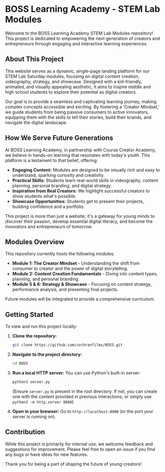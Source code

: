 # BOSS Learning Academy - STEM Lab Modules

Welcome to the BOSS Learning Academy STEM Lab Modules repository! This project is dedicated to empowering the next generation of creators and entrepreneurs through engaging and interactive learning experiences.

## About This Project

This website serves as a dynamic, single-page landing platform for our STEM Lab Saturday modules, focusing on digital content creation, videography, strategy, and showcase. Designed with a kid-friendly, animated, and visually appealing aesthetic, it aims to inspire middle and high school students to explore their potential as digital creators.

Our goal is to provide a seamless and captivating learning journey, making complex concepts accessible and exciting. By fostering a 'Creator Mindset,' we guide students from being passive consumers to active innovators, equipping them with the skills to tell their stories, build their brands, and navigate the digital landscape.

## How We Serve Future Generations

At BOSS Learning Academy, in partnership with Course Creator Academy, we believe in hands-on learning that resonates with today's youth. This platform is a testament to that belief, offering:

* **Engaging Content:** Modules are designed to be visually rich and easy to understand, sparking curiosity and creativity.
* **Practical Skills:** Students learn real-world skills in videography, content planning, personal branding, and digital strategy.
* **Inspiration from Real Creators:** We highlight successful creators to show students what's possible.
* **Showcase Opportunities:** Students get to present their projects, building confidence and a portfolio.

This project is more than just a website; it's a gateway for young minds to discover their passion, develop essential digital literacy, and become the innovators and entrepreneurs of tomorrow.

## Modules Overview

This repository currently hosts the following modules:

* **Module 1: The Creator Mindset** - Understanding the shift from consumer to creator and the power of digital storytelling.
* **Module 2: Content Creation Fundamentals** - Diving into content types, planning, and personal branding.
* **Module 5 & 6: Strategy & Showcase** - Focusing on content strategy, performance analysis, and presenting final projects.

Future modules will be integrated to provide a comprehensive curriculum.

## Getting Started

To view and run this project locally:

1. **Clone the repository:**
   ```bash
   git clone https://github.com/cochranfilms/BOSS.git
   ```

2. **Navigate to the project directory:**
   ```bash
   cd BOSS
   ```

3. **Run a local HTTP server:**
   You can use Python's built-in server:
   ```bash
   python3 server.py
   ```
   (Ensure `server.py` is present in the root directory. If not, you can create one with the content provided in previous interactions, or simply use `python3 -m http.server 8000`)

4. **Open in your browser:**
   Go to `http://localhost:8000` (or the port your server is running on).

## Contribution

While this project is primarily for internal use, we welcome feedback and suggestions for improvement. Please feel free to open an issue if you find any bugs or have ideas for new features.

Thank you for being a part of shaping the future of young creators! 